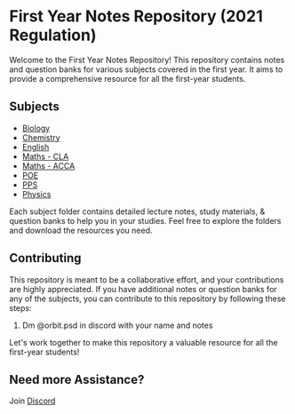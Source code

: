 # First Year Notes Repository (2021 Regulation)

Welcome to the First Year Notes Repository! This repository contains notes and question banks for various subjects covered in the first year. It aims to provide a comprehensive resource for all the first-year students.

## Subjects

- [Biology](./Biology)
- [Chemistry](./Chemistry)
- [English](./English)
- [Maths - CLA](./Maths-CLA)
- [Maths - ACCA](./Maths-ACCA)
- [POE](./POE)
- [PPS](./PPS)
- [Physics](./Physics)

Each subject folder contains detailed lecture notes, study materials, & question banks to help you in your studies. Feel free to explore the folders and download the resources you need.

## Contributing

This repository is meant to be a collaborative effort, and your contributions are highly appreciated. If you have additional notes or question banks for any of the subjects, you can contribute to this repository by following these steps:

1. Dm @orbit.psd in discord with your name and notes

Let's work together to make this repository a valuable resource for all the first-year students!

## Need more Assistance?

Join [Discord](https://discord.gg/TPZwRRKZbg)